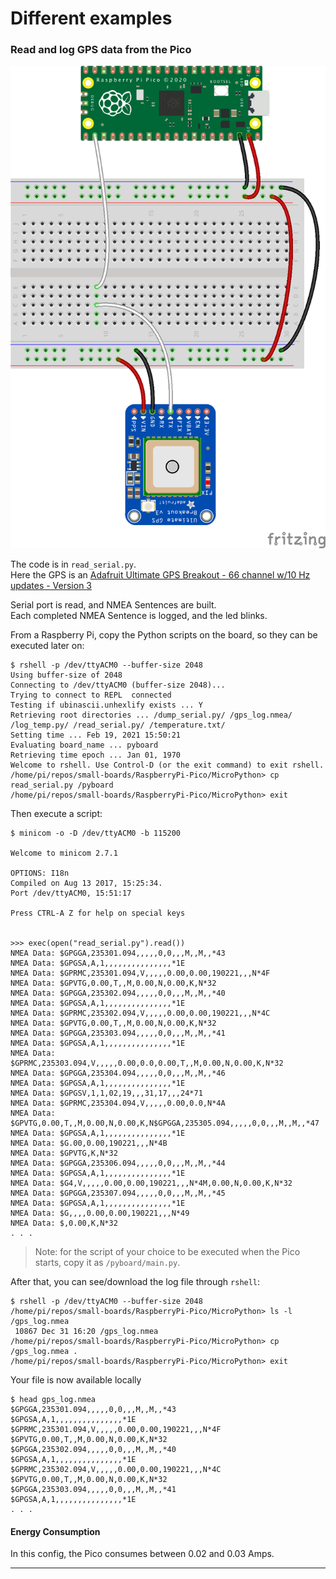 # Different examples

### Read and log GPS data from the Pico

![Wiring](./Pico.GPS_bb.png)

The code is in `read_serial.py`.  
Here the GPS is an [Adafruit Ultimate GPS Breakout - 66 channel w/10 Hz updates - Version 3](https://www.adafruit.com/product/746)

Serial port is read, and NMEA Sentences are built.  
Each completed NMEA Sentence is logged, and the led blinks.

From a Raspberry Pi, copy the Python scripts on the board, so they can be executed later on:

```
$ rshell -p /dev/ttyACM0 --buffer-size 2048
Using buffer-size of 2048
Connecting to /dev/ttyACM0 (buffer-size 2048)...
Trying to connect to REPL  connected
Testing if ubinascii.unhexlify exists ... Y
Retrieving root directories ... /dump_serial.py/ /gps_log.nmea/ /log_temp.py/ /read_serial.py/ /temperature.txt/
Setting time ... Feb 19, 2021 15:50:21
Evaluating board_name ... pyboard
Retrieving time epoch ... Jan 01, 1970
Welcome to rshell. Use Control-D (or the exit command) to exit rshell.
/home/pi/repos/small-boards/RaspberryPi-Pico/MicroPython> cp read_serial.py /pyboard
/home/pi/repos/small-boards/RaspberryPi-Pico/MicroPython> exit
```

Then execute a script:
```
$ minicom -o -D /dev/ttyACM0 -b 115200

Welcome to minicom 2.7.1

OPTIONS: I18n 
Compiled on Aug 13 2017, 15:25:34.
Port /dev/ttyACM0, 15:51:17

Press CTRL-A Z for help on special keys


>>> exec(open("read_serial.py").read())
NMEA Data: $GPGGA,235301.094,,,,,0,0,,,M,,M,,*43
NMEA Data: $GPGSA,A,1,,,,,,,,,,,,,,,*1E
NMEA Data: $GPRMC,235301.094,V,,,,,0.00,0.00,190221,,,N*4F
NMEA Data: $GPVTG,0.00,T,,M,0.00,N,0.00,K,N*32
NMEA Data: $GPGGA,235302.094,,,,,0,0,,,M,,M,,*40
NMEA Data: $GPGSA,A,1,,,,,,,,,,,,,,,*1E
NMEA Data: $GPRMC,235302.094,V,,,,,0.00,0.00,190221,,,N*4C
NMEA Data: $GPVTG,0.00,T,,M,0.00,N,0.00,K,N*32
NMEA Data: $GPGGA,235303.094,,,,,0,0,,,M,,M,,*41
NMEA Data: $GPGSA,A,1,,,,,,,,,,,,,,,*1E
NMEA Data: $GPRMC,235303.094,V,,,,,0.00,0.0,0.00,T,,M,0.00,N,0.00,K,N*32
NMEA Data: $GPGGA,235304.094,,,,,0,0,,,M,,M,,*46
NMEA Data: $GPGSA,A,1,,,,,,,,,,,,,,,*1E
NMEA Data: $GPGSV,1,1,02,19,,,31,17,,,24*71
NMEA Data: $GPRMC,235304.094,V,,,,,0.00,0.0,N*4A
NMEA Data: $GPVTG,0.00,T,,M,0.00,N,0.00,K,N$GPGGA,235305.094,,,,,0,0,,,M,,M,,*47
NMEA Data: $GPGSA,A,1,,,,,,,,,,,,,,,*1E
NMEA Data: $G.00,0.00,190221,,,N*4B
NMEA Data: $GPVTG,K,N*32
NMEA Data: $GPGGA,235306.094,,,,,0,0,,,M,,M,,*44
NMEA Data: $GPGSA,A,1,,,,,,,,,,,,,,,*1E
NMEA Data: $G4,V,,,,,0.00,0.00,190221,,,N*4M,0.00,N,0.00,K,N*32
NMEA Data: $GPGGA,235307.094,,,,,0,0,,,M,,M,,*45
NMEA Data: $GPGSA,A,1,,,,,,,,,,,,,,,*1E
NMEA Data: $G,,,,0.00,0.00,190221,,,N*49
NMEA Data: $,0.00,K,N*32
. . .
```
> Note: for the script of your choice to be executed when the Pico starts, copy it as `/pyboard/main.py`.


After that, you can see/download the log file through `rshell`:
```
$ rshell -p /dev/ttyACM0 --buffer-size 2048
/home/pi/repos/small-boards/RaspberryPi-Pico/MicroPython> ls -l /gps_log.nmea
 10867 Dec 31 16:20 /gps_log.nmea
/home/pi/repos/small-boards/RaspberryPi-Pico/MicroPython> cp /gps_log.nmea .
/home/pi/repos/small-boards/RaspberryPi-Pico/MicroPython> exit
```
Your file is now available locally
```
$ head gps_log.nmea 
$GPGGA,235301.094,,,,,0,0,,,M,,M,,*43
$GPGSA,A,1,,,,,,,,,,,,,,,*1E
$GPRMC,235301.094,V,,,,,0.00,0.00,190221,,,N*4F
$GPVTG,0.00,T,,M,0.00,N,0.00,K,N*32
$GPGGA,235302.094,,,,,0,0,,,M,,M,,*40
$GPGSA,A,1,,,,,,,,,,,,,,,*1E
$GPRMC,235302.094,V,,,,,0.00,0.00,190221,,,N*4C
$GPVTG,0.00,T,,M,0.00,N,0.00,K,N*32
$GPGGA,235303.094,,,,,0,0,,,M,,M,,*41
$GPGSA,A,1,,,,,,,,,,,,,,,*1E
. . .
```

#### Energy Consumption
In this config, the Pico consumes between 0.02 and 0.03 Amps.

---
